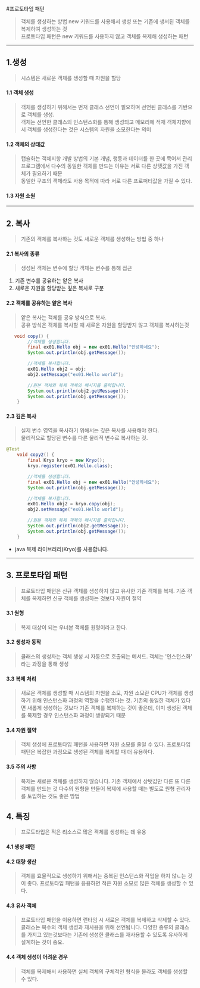 #프로토타입 패턴
> 객체를 생성하는 방법 new 키워드를 사용해서 생성 또는 기존에 생서된 객체를 복제하여 생성하는 것  
> 프로토타입 패턴은 new 키워드를 사용하지 않고 객체를 복제해 생성하는 패턴 
---

## 1.생성
> 시스템은 새로운 객체를 생성할 때 자원을 할당

#### 1.1 객체 생성
> 객체를 생성하기 위해서는 먼저 클래스 선언이 필요하며 선언된 클래스를 기반으로 객체를 생성.  
> 객체는 선언한 클래스의 인스턴스화를 통해 생성되고 메모리에 적재
> 객체지향에서 객체를 생성한다는 것은 시스템의 자원을 소모한다는 의미
>  
#### 1.2 객체의 상태값
> 캡슐화는 객체지향 개발 방법의 기본 개념, 행동과 데이터를 한 곳에 묵어서 관리  
> 프로그램에서 다수의 동일한 객체를 만드는 이유는 서로 다른 상탯값을 가진 객체가 필요하기 때문  
> 동일한 구조의 객체라도 사용 목적에 따라 서로 다른 프로퍼티값을 가질 수 있다.

#### 1.3 자원 소원

---

## 2. 복사
> 기존의 객체를 복사하는 것도 새로운 객체를 생성하는 방법 중 하나

#### 2.1 복사의 종류
> 생성된 객체는 변수에 할당 객체는 변수를 통해 접근 
1. 기존 변수를 공유하는 얕은 복사 
2. 새로운 자원을 할당받는 깊은 복사로 구분

#### 2.2 객체를 공유하는 얕은 복사
> 얕은 복사는 객체를 공유 방식으로 복사.   
> 공유 방식은 객체를 복사할 때 새로운 자원을 할당받지 않고 객체를 복사하는것  

```java
   void copy() {
        //객체를 생성합니다.
        final ex01.Hello obj = new ex01.Hello("안녕하세요");
        System.out.println(obj.getMessage());

        //객체를 복사합니다.
        ex01.Hello obj2 = obj;
        obj2.setMessage("ex01.Hello world");

        //원본 객체와 복제 객체의 메시지를 출력합니다.
        System.out.println(obj2.getMessage());
        System.out.println(obj.getMessage());
    }
```

#### 2.3 깊은 복사
> 실제 변수 영역을 복사하기 위해서는 깊은 복사를 사용해야 한다.  
> 물리적으로 할당된 변수를 다른 물리적 변수로 복사하는 것.
```java
@Test
    void copy2() {
        final Kryo kryo = new Kryo();
        kryo.register(ex01.Hello.class);

        //객체를 생성합니다.
        final ex01.Hello obj = new ex01.Hello("안녕하세요");
        System.out.println(obj.getMessage());

        //객체를 복사합니다.
        ex01.Hello obj2 = kryo.copy(obj);
        obj2.setMessage("ex01.Hello world");

        //원본 객체와 복제 객체의 메시지를 출력합니다.
        System.out.println(obj2.getMessage());
        System.out.println(obj.getMessage());
    }
```
* java 복제 라이브러리(Kryo)를 사용합니다.

---

## 3. 프로토타입 패턴
> 프로토타입 패턴은 신규 객체를 생성하지 않고 유사한 기존 객체를 복제. 
> 기존 객체를 복제하면 신규 객체를 생성하는 것보다 자원이 절약

#### 3.1 원형
> 복제 대상이 되는 우너본 객체를 원형이라고 한다.

#### 3.2 생성자 동작
> 클래스의 생성자는 객체 생성 시 자동으로 호출되는 메서드. 객체는 '인스턴스화' 라는 과정을 통해 생성

#### 3.3 복제 처리
> 새로운 객체를 생성할 때 시스템의 자원을 소모, 자원 소모란 CPU가 객체를 생성하기 위해 인스턴스화 과정의 역할을 수행한다는 것.
> 기존의 동일한 객체가 있다면 새롭게 생성하는 것보다 기존 객체를 복제하는 것이 좋은데, 이미 생성된 객체를 복제할 경우 인스턴스화 과정이 생량되기 때문

#### 3.4 자원 절약
> 객체 생성에 프로토타입 패턴을 사용하면 자원 소모를 줄일 수 있다. 프로토타입 패턴은 복잡한 과정으로 생성된 객체를 복제할 때 더 유용하다.

#### 3.5 주의 사항
> 복제는 새로운 객체를 생성하지 않습니다. 기존 객체에서 상탯값만 다른 또 다른 객체를 만드는 것
> 다수의 원형을 만들어 복제에 사용할 때는 별도로 원형 관리자를 토입하는 것도 좋은 방법

## 4. 특징
> 프로토타입은 적은 리소스로 많은 객체를 생성하는 데 유용

#### 4.1 생성 패턴

#### 4.2 대량 생산
> 객체를 효율적으로 생성하기 위해서는 중복된 인스턴스화 작업을 하지 않ㄴ는 것이 좋다.
> 프로토타입 패턴을 응용하면 적은 자원 소모로 많은 객체를 생성할 수 있다.

#### 4.3 유사 객체
> 프로토타입 패턴을 이용하면 런타임 시 새로운 객체를 복제하고 삭제할 수 있다.
> 클래스는 복수의 객체 생성과 재사용을 위해 선언됩니다. 다양한 종류의 클래스를 가지고 있는것보다는 기존에 생성한 클래스를 재사용할 수 있도록 유사하게 설계하는 것이 중요.

#### 4.4 객체 생성이 어려운 경우
> 객체를 복제해서 사용하면 실체 객체의 구체적인 형식을 몰라도 객체를 생성할 수 있다.